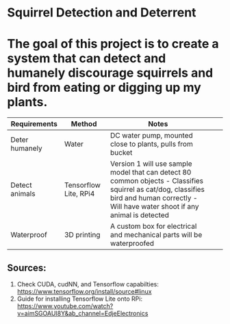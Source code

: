 # Squirrel Detection and Deterrent
# The goal of this project is to create a system that can detect and humanely discourage squirrels and bird from eating or digging up my plants.

| Requirements   	| Method                	| Notes                                                                                                                                                                                     	|   	|   	|
|----------------	|-----------------------	|-------------------------------------------------------------------------------------------------------------------------------------------------------------------------------------------	|---	|---	|
| Deter humanely 	| Water                 	| DC water pump, mounted close to plants, pulls from bucket                                                                                                                                 	|   	|   	|
| Detect animals 	| Tensorflow Lite, RPi4 	| Version 1 will use sample model that can detect 80 common objects - Classifies squirrel as cat/dog, classifies bird and human correctly - Will have water shoot if any animal is detected 	|   	|   	|
| Waterproof     	| 3D printing           	| A custom box for electrical and mechanical parts will be waterproofed                                                                                                                     	|   	|   	|
## Sources:

1) Check CUDA, cudNN, and Tensorflow capabilties: https://www.tensorflow.org/install/source#linux
2) Guide for installing Tensorflow Lite onto RPi: https://www.youtube.com/watch?v=aimSGOAUI8Y&ab_channel=EdjeElectronics

